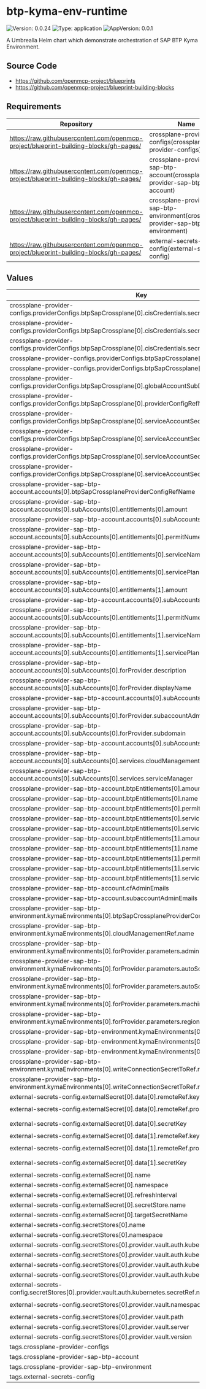 # btp-kyma-env-runtime

![Version: 0.0.24](https://img.shields.io/badge/Version-0.0.24-informational?style=flat-square) ![Type: application](https://img.shields.io/badge/Type-application-informational?style=flat-square) ![AppVersion: 0.0.1](https://img.shields.io/badge/AppVersion-0.0.1-informational?style=flat-square)

A Umbrealla Helm chart which demonstrate orchestration of SAP BTP Kyma Environment.

## Source Code

* <https://github.com/openmcp-project/blueprints>
* <https://github.com/openmcp-project/blueprint-building-blocks>

## Requirements

| Repository | Name | Version |
|------------|------|---------|
|  https://raw.githubusercontent.com/openmcp-project/blueprint-building-blocks/gh-pages/ | crossplane-provider-configs(crossplane-provider-configs) | 0.0.15 |
|  https://raw.githubusercontent.com/openmcp-project/blueprint-building-blocks/gh-pages/ | crossplane-provider-sap-btp-account(crossplane-provider-sap-btp-account) | 0.0.6 |
|  https://raw.githubusercontent.com/openmcp-project/blueprint-building-blocks/gh-pages/ | crossplane-provider-sap-btp-environment(crossplane-provider-sap-btp-environment) | 0.0.12 |
|  https://raw.githubusercontent.com/openmcp-project/blueprint-building-blocks/gh-pages/ | external-secrets-config(external-secrets-config) | 0.1.7 |

## Values

| Key | Type | Default | Description |
|-----|------|---------|-------------|
| crossplane-provider-configs.providerConfigs.btpSapCrossplane[0].cisCredentials.secretRef.key | string | `"btp-cis-provider-credentials"` |  |
| crossplane-provider-configs.providerConfigs.btpSapCrossplane[0].cisCredentials.secretRef.name | string | `""` |  |
| crossplane-provider-configs.providerConfigs.btpSapCrossplane[0].cisCredentials.secretRef.namespace | string | `"default"` |  |
| crossplane-provider-configs.providerConfigs.btpSapCrossplane[0].cisCredentials.source | string | `"Secret"` |  |
| crossplane-provider-configs.providerConfigs.btpSapCrossplane[0].cliServerUrl | string | `"https://cli.btp.cloud.sap"` |  |
| crossplane-provider-configs.providerConfigs.btpSapCrossplane[0].globalAccountSubDomain | string | `""` |  |
| crossplane-provider-configs.providerConfigs.btpSapCrossplane[0].providerConfigRefName | string | `""` |  |
| crossplane-provider-configs.providerConfigs.btpSapCrossplane[0].serviceAccountSecret.secretRef.key | string | `"btp-service-account-provider-credentials"` |  |
| crossplane-provider-configs.providerConfigs.btpSapCrossplane[0].serviceAccountSecret.secretRef.name | string | `""` |  |
| crossplane-provider-configs.providerConfigs.btpSapCrossplane[0].serviceAccountSecret.secretRef.namespace | string | `"default"` |  |
| crossplane-provider-configs.providerConfigs.btpSapCrossplane[0].serviceAccountSecret.source | string | `"Secret"` |  |
| crossplane-provider-sap-btp-account.accounts[0].btpSapCrossplaneProviderConfigRefName | string | `""` |  |
| crossplane-provider-sap-btp-account.accounts[0].subAccounts[0].entitlements[0].amount | int | `1` |  |
| crossplane-provider-sap-btp-account.accounts[0].subAccounts[0].entitlements[0].name | string | `"kymaruntime-gcp"` |  |
| crossplane-provider-sap-btp-account.accounts[0].subAccounts[0].entitlements[0].permitNumericQuota | bool | `true` |  |
| crossplane-provider-sap-btp-account.accounts[0].subAccounts[0].entitlements[0].serviceName | string | `"kymaruntime"` |  |
| crossplane-provider-sap-btp-account.accounts[0].subAccounts[0].entitlements[0].servicePlanName | string | `"gcp"` |  |
| crossplane-provider-sap-btp-account.accounts[0].subAccounts[0].entitlements[1].amount | int | `1` |  |
| crossplane-provider-sap-btp-account.accounts[0].subAccounts[0].entitlements[1].name | string | `"cis-local"` |  |
| crossplane-provider-sap-btp-account.accounts[0].subAccounts[0].entitlements[1].permitNumericQuota | bool | `false` |  |
| crossplane-provider-sap-btp-account.accounts[0].subAccounts[0].entitlements[1].serviceName | string | `"cis"` |  |
| crossplane-provider-sap-btp-account.accounts[0].subAccounts[0].entitlements[1].servicePlanName | string | `"local"` |  |
| crossplane-provider-sap-btp-account.accounts[0].subAccounts[0].forProvider.description | string | `""` |  |
| crossplane-provider-sap-btp-account.accounts[0].subAccounts[0].forProvider.displayName | string | `""` |  |
| crossplane-provider-sap-btp-account.accounts[0].subAccounts[0].forProvider.region | string | `""` |  |
| crossplane-provider-sap-btp-account.accounts[0].subAccounts[0].forProvider.subaccountAdminEmails | list | `[]` |  |
| crossplane-provider-sap-btp-account.accounts[0].subAccounts[0].forProvider.subdomain | string | `""` |  |
| crossplane-provider-sap-btp-account.accounts[0].subAccounts[0].name | string | `"subAccount1"` |  |
| crossplane-provider-sap-btp-account.accounts[0].subAccounts[0].services.cloudManagement | bool | `true` |  |
| crossplane-provider-sap-btp-account.accounts[0].subAccounts[0].services.serviceManager | bool | `true` |  |
| crossplane-provider-sap-btp-account.btpEntitlements[0].amount | int | `1` |  |
| crossplane-provider-sap-btp-account.btpEntitlements[0].name | string | `"kymaruntime-gcp"` |  |
| crossplane-provider-sap-btp-account.btpEntitlements[0].permitNumericQuota | bool | `true` |  |
| crossplane-provider-sap-btp-account.btpEntitlements[0].serviceName | string | `"kymaruntime"` |  |
| crossplane-provider-sap-btp-account.btpEntitlements[0].servicePlanName | string | `"gcp"` |  |
| crossplane-provider-sap-btp-account.btpEntitlements[1].amount | int | `1` |  |
| crossplane-provider-sap-btp-account.btpEntitlements[1].name | string | `"cis-local"` |  |
| crossplane-provider-sap-btp-account.btpEntitlements[1].permitNumericQuota | bool | `false` |  |
| crossplane-provider-sap-btp-account.btpEntitlements[1].serviceName | string | `"cis"` |  |
| crossplane-provider-sap-btp-account.btpEntitlements[1].servicePlanName | string | `"local"` |  |
| crossplane-provider-sap-btp-account.cfAdminEmails | list | `[]` |  |
| crossplane-provider-sap-btp-account.subaccountAdminEmails | list | `[]` |  |
| crossplane-provider-sap-btp-environment.kymaEnvironments[0].btpSapCrossplaneProviderConfigRefName | string | `""` |  |
| crossplane-provider-sap-btp-environment.kymaEnvironments[0].cloudManagementRef.name | string | `""` |  |
| crossplane-provider-sap-btp-environment.kymaEnvironments[0].forProvider.parameters.administrators | list | `[]` |  |
| crossplane-provider-sap-btp-environment.kymaEnvironments[0].forProvider.parameters.autoScalerMax | int | `9` |  |
| crossplane-provider-sap-btp-environment.kymaEnvironments[0].forProvider.parameters.autoScalerMin | int | `6` |  |
| crossplane-provider-sap-btp-environment.kymaEnvironments[0].forProvider.parameters.machineType | string | `""` |  |
| crossplane-provider-sap-btp-environment.kymaEnvironments[0].forProvider.parameters.region | string | `""` |  |
| crossplane-provider-sap-btp-environment.kymaEnvironments[0].forProvider.planName | string | `"gcp"` |  |
| crossplane-provider-sap-btp-environment.kymaEnvironments[0].name | string | `"kyma-test"` |  |
| crossplane-provider-sap-btp-environment.kymaEnvironments[0].subaccountRef.name | string | `""` |  |
| crossplane-provider-sap-btp-environment.kymaEnvironments[0].writeConnectionSecretToRef.name | string | `"kyma-kubeconfig-local"` |  |
| crossplane-provider-sap-btp-environment.kymaEnvironments[0].writeConnectionSecretToRef.namespace | string | `"default"` |  |
| external-secrets-config.externalSecret[0].data[0].remoteRef.key | string | `""` |  |
| external-secrets-config.externalSecret[0].data[0].remoteRef.property | string | `"btp-cis-provider-credentials"` |  |
| external-secrets-config.externalSecret[0].data[0].secretKey | string | `"btp-cis-provider-credentials"` |  |
| external-secrets-config.externalSecret[0].data[1].remoteRef.key | string | `""` |  |
| external-secrets-config.externalSecret[0].data[1].remoteRef.property | string | `"btp-service-account-provider-credentials"` |  |
| external-secrets-config.externalSecret[0].data[1].secretKey | string | `"btp-service-account-provider-credentials"` |  |
| external-secrets-config.externalSecret[0].name | string | `""` |  |
| external-secrets-config.externalSecret[0].namespace | string | `"default"` |  |
| external-secrets-config.externalSecret[0].refreshInterval | string | `"15m"` |  |
| external-secrets-config.externalSecret[0].secretStore.name | string | `"hashicorp-vault"` |  |
| external-secrets-config.externalSecret[0].targetSecretName | string | `""` |  |
| external-secrets-config.secretStores[0].name | string | `"hashicorp-vault"` |  |
| external-secrets-config.secretStores[0].namespace | string | `"default"` |  |
| external-secrets-config.secretStores[0].provider.vault.auth.kubernetes.mountPath | string | `""` |  |
| external-secrets-config.secretStores[0].provider.vault.auth.kubernetes.role | string | `""` |  |
| external-secrets-config.secretStores[0].provider.vault.auth.kubernetes.secretRef.key | string | `"token"` |  |
| external-secrets-config.secretStores[0].provider.vault.auth.kubernetes.secretRef.name | string | `""` |  |
| external-secrets-config.secretStores[0].provider.vault.auth.kubernetes.secretRef.namespace | string | `"default"` |  |
| external-secrets-config.secretStores[0].provider.vault.namespace | string | `"ts-co-openmcp/mcp-blueprints"` |  |
| external-secrets-config.secretStores[0].provider.vault.path | string | `"mcps"` |  |
| external-secrets-config.secretStores[0].provider.vault.server | string | `""` |  |
| external-secrets-config.secretStores[0].provider.vault.version | string | `"v2"` |  |
| tags.crossplane-provider-configs | bool | `true` |  |
| tags.crossplane-provider-sap-btp-account | bool | `true` |  |
| tags.crossplane-provider-sap-btp-environment | bool | `true` |  |
| tags.external-secrets-config | bool | `true` |  |

